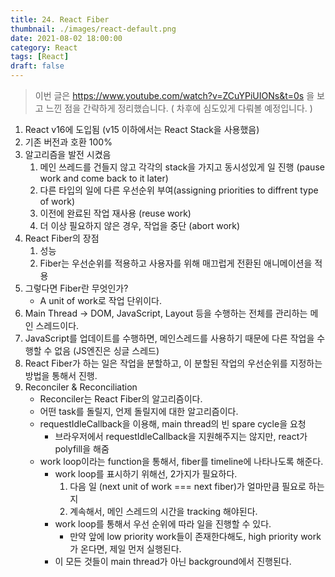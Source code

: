 ```yaml
---
title: 24. React Fiber
thumbnail: ./images/react-default.png
date: 2021-08-02 18:00:00
category: React
tags: [React]
draft: false
---
```


> 이번 글은 https://www.youtube.com/watch?v=ZCuYPiUIONs&t=0s 을 보고 느낀 점을 간략하게 정리했습니다. ( 차후에 심도있게 다뤄볼 예정입니다. )

1. React v16에 도입됨 (v15 이하에서는 React Stack을 사용했음)
2. 기존 버전과 호환 100%
3. 알고리즘을 발전 시켰음 
    1. 메인 쓰레드를 건들지 않고 각각의 stack을 가지고 동시성있게 일 진행 (pause work and come back to it later)
    2. 다른 타입의 일에 다른 우선순위 부여(assigning priorities to diffrent type of work)
    3. 이전에 완료된 작업 재사용 (reuse work)
    4. 더 이상 필요하지 않은 경우, 작업을 중단 (abort work)
4. React Fiber의 장점
    1. 성능
    2. Fiber는 우선순위를 적용하고 사용자를 위해 매끄럽게 전환된 애니메이션을 적용
5. 그렇다면 Fiber란 무엇인가?
    - A unit of work로 작업 단위이다.
6. Main Thread → DOM, JavaScript, Layout 등을 수행하는 전체를 관리하는 메인 스레드이다.
7. JavaScript를 업데이트를 수행하면, 메인스레드를 사용하기 때문에 다른 작업을 수행할 수 없음 (JS엔진은 싱글 스레드)
8. React Fiber가 하는 일은 작업을 분할하고, 이 분할된 작업의 우선순위를 지정하는 방법을 통해서 진행.
9.  Reconciler & Reconciliation
    - Reconciler는 React Fiber의 알고리즘이다.
    - 어떤 task를 돌릴지, 언제 돌릴지에 대한 알고리즘이다.
    - requestIdleCallback을 이용해, main thread의 빈 spare cycle을 요청
        - 브라우저에서 requestIdleCallback을 지원해주지는 않지만, react가 polyfill을 해줌
    - work loop이라는 function을 통해서, fiber를 timeline에 나타나도록 해준다.
        - work loop를 표시하기 위해선, 2가지가 필요하다.
            1. 다음 일 (next unit of work === next fiber)가 얼마만큼 필요로 하는지
            2. 계속해서, 메인 스레드의 시간을 tracking 해야된다.
        - work loop를 통해서 우선 순위에 따라 일을 진행할 수 있다.
            - 만약 앞에 low priority work들이 존재한다해도, high priority work가 온다면, 제일 먼저 실행된다.
        - 이 모든 것들이 main thread가 아닌 background에서 진행된다.